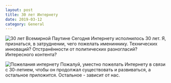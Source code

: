 ```yaml
---
layout: post
title: 30 лет Интернету
date: 2019-03-12
category: General
---
```


![30 лет Всемирной Паутине](https://pp.userapi.com/c854528/v854528882/149f/rXBI4yJSprw.jpg "30 лет Всемирной Паутине") Сегодня Интернету исполнилось 30 лет. Я, признаться, в затруднении, чего пожелать имениннику. Технических инноваций? Отстранённости от политических разногласий? Интересного контента?

![Пожелания интернету](https://pp.userapi.com/c854528/v854528882/14bc/OkAcWb0HwGc.jpg "Пожелания интернету") Пожалуй, уместно пожелать Интернету в связи с 30-летием, чтобы он продолжал существовать и развиваться, а остальное приложится. Остальное - зависит от нас.
